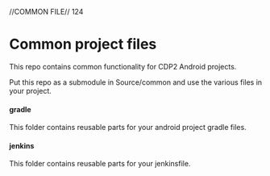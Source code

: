 //COMMON FILE// 124

# Common project files

This repo contains common functionality for CDP2 Android projects.

Put this repo as a submodule in Source/common and use the various files in your project.

#### gradle
This folder contains reusable parts for your android project gradle files.

#### jenkins
This folder contains reusable parts for your jenkinsfile.